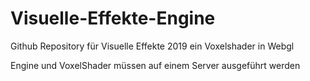 # Visuelle-Effekte-Engine
Github Repository für Visuelle Effekte 2019 ein Voxelshader in Webgl

Engine und VoxelShader müssen auf einem Server ausgeführt werden
